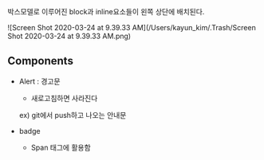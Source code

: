 박스모델로 이루어진 block과 inline요소들이 왼쪽 상단에 배치된다.



![Screen Shot 2020-03-24 at 9.39.33 AM](/Users/kayun_kim/.Trash/Screen Shot 2020-03-24 at 9.39.33 AM.png)

## Components

- Alert : 경고문

  - 새로고침하면 사라진다

  ex) git에서 push하고 나오는 안내문

- badge

  - Span 태그에 활용함